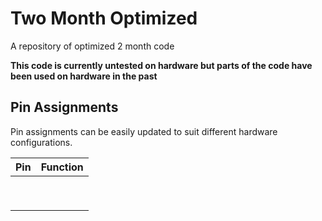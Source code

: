 # Two Month Optimized

A repository of optimized 2 month code

 **This code is currently untested on hardware but parts of the code have been used on hardware in the past**

## Pin Assignments

Pin assignments can be easily updated to suit different hardware configurations.

| **Pin** | Function |
| ------- | -------- |
|         |          |
|         |          |
|         |          |
|         |          |
|         |          |
|         |          |
|         |          |
|         |          |
|         |          |


